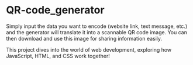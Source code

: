 # QR-code_generator


Simply input the data you want to encode (website link, text message, etc.) and the generator will translate it into a scannable QR code image. You can then download and use this image for sharing information easily.

This project dives into the world of web development, exploring how JavaScript, HTML, and CSS work together!

